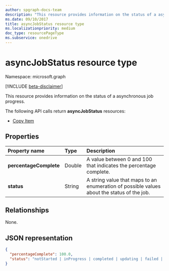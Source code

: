 ```yaml
---
author: spgraph-docs-team
description: "This resource provides information on the status of a asynchronous job progress."
ms.date: 09/10/2017
title: asyncJobStatus resource type
ms.localizationpriority: medium
doc_type: resourcePageType
ms.subservice: onedrive
---
```


# asyncJobStatus resource type

Namespace: microsoft.graph

[!INCLUDE [beta-disclaimer](../../includes/beta-disclaimer.md)]

This resource provides information on the status of a asynchronous job progress.

The following API calls return **asyncJobStatus** resources:

* [Copy Item](../api/driveitem-copy.md)

## Properties

| Property name          | Type   | Description                                                                                |
|:-----------------------|:-------|:-------------------------------------------------------------------------------------------|
| **percentageComplete** | Double | A value between 0 and 100 that indicates the percentage complete.                          |
| **status**             | String | A string value that maps to an enumeration of possible values about the status of the job. |

## Relationships
None.

## JSON representation

<!-- { "blockType": "resource", "@type": "microsoft.graph.asyncJobStatus", "@type.aka": "oneDrive.asyncOperationStatus" } -->

```json
{
  "percentageComplete": 100.0,
  "status": "notStarted | inProgress | completed | updating | failed | deletePending | deleteFailed | waiting"
}
```

<!--
{
  "type": "#page.annotation",
  "description": "AsyncJobResource provides details about how to poll for an async completion.",
  "keywords": "async,job status,async status,copy,upload from url",
  "section": "documentation",
  "suppressions": []
}
-->


